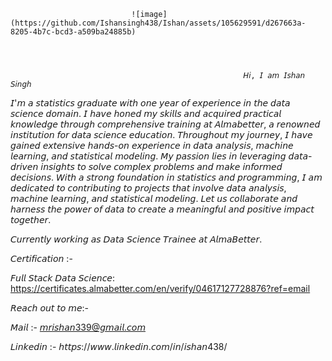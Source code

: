 


                               ![image](https://github.com/Ishansingh438/Ishan/assets/105629591/d267663a-8205-4b7c-bcd3-a509ba24885b)
     

                              

                                                        𝘏𝘪, 𝘐 𝘢𝘮 𝘐𝘴𝘩𝘢𝘯 𝘚𝘪𝘯𝘨𝘩

𝘐'𝘮 𝘢 𝘴𝘵𝘢𝘵𝘪𝘴𝘵𝘪𝘤𝘴 𝘨𝘳𝘢𝘥𝘶𝘢𝘵𝘦 𝘸𝘪𝘵𝘩 𝘰𝘯𝘦 𝘺𝘦𝘢𝘳 𝘰𝘧 𝘦𝘹𝘱𝘦𝘳𝘪𝘦𝘯𝘤𝘦 𝘪𝘯 𝘵𝘩𝘦 𝘥𝘢𝘵𝘢 𝘴𝘤𝘪𝘦𝘯𝘤𝘦 𝘥𝘰𝘮𝘢𝘪𝘯. 𝘐 𝘩𝘢𝘷𝘦 𝘩𝘰𝘯𝘦𝘥 𝘮𝘺 𝘴𝘬𝘪𝘭𝘭𝘴 𝘢𝘯𝘥 𝘢𝘤𝘲𝘶𝘪𝘳𝘦𝘥 𝘱𝘳𝘢𝘤𝘵𝘪𝘤𝘢𝘭 𝘬𝘯𝘰𝘸𝘭𝘦𝘥𝘨𝘦 𝘵𝘩𝘳𝘰𝘶𝘨𝘩 𝘤𝘰𝘮𝘱𝘳𝘦𝘩𝘦𝘯𝘴𝘪𝘷𝘦 𝘵𝘳𝘢𝘪𝘯𝘪𝘯𝘨 𝘢𝘵 𝘈𝘭𝘮𝘢𝘣𝘦𝘵𝘵𝘦𝘳, 𝘢 𝘳𝘦𝘯𝘰𝘸𝘯𝘦𝘥 𝘪𝘯𝘴𝘵𝘪𝘵𝘶𝘵𝘪𝘰𝘯 𝘧𝘰𝘳 𝘥𝘢𝘵𝘢 𝘴𝘤𝘪𝘦𝘯𝘤𝘦 𝘦𝘥𝘶𝘤𝘢𝘵𝘪𝘰𝘯. 𝘛𝘩𝘳𝘰𝘶𝘨𝘩𝘰𝘶𝘵 𝘮𝘺 𝘫𝘰𝘶𝘳𝘯𝘦𝘺, 𝘐 𝘩𝘢𝘷𝘦 𝘨𝘢𝘪𝘯𝘦𝘥 𝘦𝘹𝘵𝘦𝘯𝘴𝘪𝘷𝘦 𝘩𝘢𝘯𝘥𝘴-𝘰𝘯 𝘦𝘹𝘱𝘦𝘳𝘪𝘦𝘯𝘤𝘦 𝘪𝘯 𝘥𝘢𝘵𝘢 𝘢𝘯𝘢𝘭𝘺𝘴𝘪𝘴, 𝘮𝘢𝘤𝘩𝘪𝘯𝘦 𝘭𝘦𝘢𝘳𝘯𝘪𝘯𝘨, 𝘢𝘯𝘥 𝘴𝘵𝘢𝘵𝘪𝘴𝘵𝘪𝘤𝘢𝘭 𝘮𝘰𝘥𝘦𝘭𝘪𝘯𝘨. 𝘔𝘺 𝘱𝘢𝘴𝘴𝘪𝘰𝘯 𝘭𝘪𝘦𝘴 𝘪𝘯 𝘭𝘦𝘷𝘦𝘳𝘢𝘨𝘪𝘯𝘨 𝘥𝘢𝘵𝘢-𝘥𝘳𝘪𝘷𝘦𝘯 𝘪𝘯𝘴𝘪𝘨𝘩𝘵𝘴 𝘵𝘰 𝘴𝘰𝘭𝘷𝘦 𝘤𝘰𝘮𝘱𝘭𝘦𝘹 𝘱𝘳𝘰𝘣𝘭𝘦𝘮𝘴 𝘢𝘯𝘥 𝘮𝘢𝘬𝘦 𝘪𝘯𝘧𝘰𝘳𝘮𝘦𝘥 𝘥𝘦𝘤𝘪𝘴𝘪𝘰𝘯𝘴. 𝘞𝘪𝘵𝘩 𝘢 𝘴𝘵𝘳𝘰𝘯𝘨 𝘧𝘰𝘶𝘯𝘥𝘢𝘵𝘪𝘰𝘯 𝘪𝘯 𝘴𝘵𝘢𝘵𝘪𝘴𝘵𝘪𝘤𝘴 𝘢𝘯𝘥 𝘱𝘳𝘰𝘨𝘳𝘢𝘮𝘮𝘪𝘯𝘨, 𝘐 𝘢𝘮 𝘥𝘦𝘥𝘪𝘤𝘢𝘵𝘦𝘥 𝘵𝘰 𝘤𝘰𝘯𝘵𝘳𝘪𝘣𝘶𝘵𝘪𝘯𝘨 𝘵𝘰 𝘱𝘳𝘰𝘫𝘦𝘤𝘵𝘴 𝘵𝘩𝘢𝘵 𝘪𝘯𝘷𝘰𝘭𝘷𝘦 𝘥𝘢𝘵𝘢 𝘢𝘯𝘢𝘭𝘺𝘴𝘪𝘴, 𝘮𝘢𝘤𝘩𝘪𝘯𝘦 𝘭𝘦𝘢𝘳𝘯𝘪𝘯𝘨, 𝘢𝘯𝘥 𝘴𝘵𝘢𝘵𝘪𝘴𝘵𝘪𝘤𝘢𝘭 𝘮𝘰𝘥𝘦𝘭𝘪𝘯𝘨. 𝘓𝘦𝘵 𝘶𝘴 𝘤𝘰𝘭𝘭𝘢𝘣𝘰𝘳𝘢𝘵𝘦 𝘢𝘯𝘥 𝘩𝘢𝘳𝘯𝘦𝘴𝘴 𝘵𝘩𝘦 𝘱𝘰𝘸𝘦𝘳 𝘰𝘧 𝘥𝘢𝘵𝘢 𝘵𝘰 𝘤𝘳𝘦𝘢𝘵𝘦 𝘢 𝘮𝘦𝘢𝘯𝘪𝘯𝘨𝘧𝘶𝘭 𝘢𝘯𝘥 𝘱𝘰𝘴𝘪𝘵𝘪𝘷𝘦 𝘪𝘮𝘱𝘢𝘤𝘵 𝘵𝘰𝘨𝘦𝘵𝘩𝘦𝘳.

𝘊𝘶𝘳𝘳𝘦𝘯𝘵𝘭𝘺 𝘸𝘰𝘳𝘬𝘪𝘯𝘨 𝘢𝘴 𝘋𝘢𝘵𝘢 𝘚𝘤𝘪𝘦𝘯𝘤𝘦 𝘛𝘳𝘢𝘪𝘯𝘦𝘦 𝘢𝘵 𝘈𝘭𝘮𝘢𝘉𝘦𝘵𝘵𝘦𝘳.

𝘊𝘦𝘳𝘵𝘪𝘧𝘪𝘤𝘢𝘵𝘪𝘰𝘯 :- 

𝘍𝘶𝘭𝘭 𝘚𝘵𝘢𝘤𝘬 𝘋𝘢𝘵𝘢 𝘚𝘤𝘪𝘦𝘯𝘤𝘦:  https://certificates.almabetter.com/en/verify/04617127728876?ref=email

𝘙𝘦𝘢𝘤𝘩 𝘰𝘶𝘵 𝘵𝘰 𝘮𝘦:-

𝘔𝘢𝘪𝘭 :- 𝘮𝘳𝘪𝘴𝘩𝘢𝘯339@𝘨𝘮𝘢𝘪𝘭.𝘤𝘰𝘮

𝘓𝘪𝘯𝘬𝘦𝘥𝘪𝘯 :- 𝘩𝘵𝘵𝘱𝘴://𝘸𝘸𝘸.𝘭𝘪𝘯𝘬𝘦𝘥𝘪𝘯.𝘤𝘰𝘮/𝘪𝘯/𝘪𝘴𝘩𝘢𝘯438/



